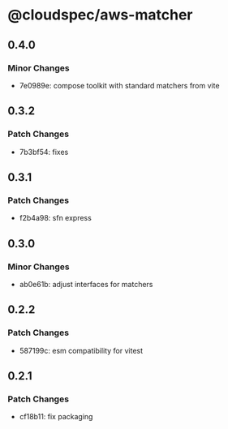 # @cloudspec/aws-matcher

## 0.4.0

### Minor Changes

- 7e0989e: compose toolkit with standard matchers from vite

## 0.3.2

### Patch Changes

- 7b3bf54: fixes

## 0.3.1

### Patch Changes

- f2b4a98: sfn express

## 0.3.0

### Minor Changes

- ab0e61b: adjust interfaces for matchers

## 0.2.2

### Patch Changes

- 587199c: esm compatibility for vitest

## 0.2.1

### Patch Changes

- cf18b11: fix packaging
